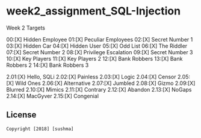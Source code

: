 # week2_assignment_SQL-Injection

Week 2 Targets

00:[X] Hidden Employee
01:[X] Peculiar Employees
02:[X] Secret Number 1
03:[X] Hidden Car
04:[X] Hidden User
05:[X] Odd List
06:[X] The Riddler
07:[X] Secret Number 2
08:[X] Privilege Escalation
09:[X] Secret Number 3
10:[X] Key Players
11:[X] Key Players 2
12:[X] Bank Robbers
13:[X] Bank Robbers 2
14:[X] Bank Robbers 3

2.01:[X}  Hello, SQLi
2.02:[X] Painless
2.03:[X] Logic
2.04:[X] Censor
2.05:[X] Wild Ones
2.06:[X] Alternative
2.07:[X] Jumbled
2.08:[X] Gizmo
2.09:[X] Blurred
2.10:[X] Mimics
2.11:[X] Contrary
2.12:[X] Abandon
2.13:[X] NoGaps
2.14:[X] MacGyver
2.15:[X] Congenial

## License


    Copyright [2018] [sushma]
